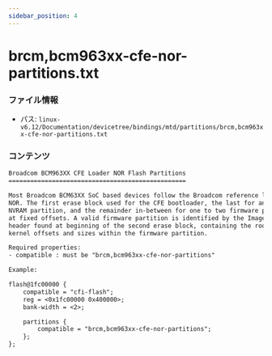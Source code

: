 ```yaml
---
sidebar_position: 4
---
```

# brcm,bcm963xx-cfe-nor-partitions.txt

### ファイル情報

- パス: `linux-v6.12/Documentation/devicetree/bindings/mtd/partitions/brcm,bcm963xx-cfe-nor-partitions.txt`

### コンテンツ

```txt
Broadcom BCM963XX CFE Loader NOR Flash Partitions
=================================================

Most Broadcom BCM63XX SoC based devices follow the Broadcom reference layout for
NOR. The first erase block used for the CFE bootloader, the last for an
NVRAM partition, and the remainder in-between for one to two firmware partitions
at fixed offsets. A valid firmware partition is identified by the ImageTag
header found at beginning of the second erase block, containing the rootfs and
kernel offsets and sizes within the firmware partition.

Required properties:
- compatible : must be "brcm,bcm963xx-cfe-nor-partitions"

Example:

flash@1fc00000 {
	compatible = "cfi-flash";
	reg = <0x1fc00000 0x400000>;
	bank-width = <2>;

	partitions {
		compatible = "brcm,bcm963xx-cfe-nor-partitions";
	};
};

```
